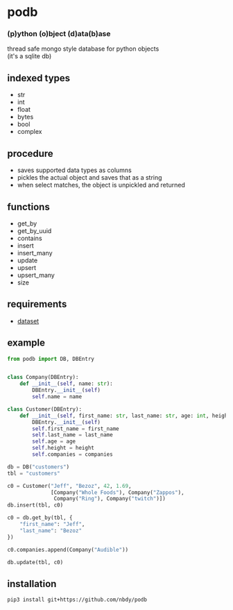 # podb
### (p)ython (o)bject (d)ata(b)ase
thread safe mongo style database for python objects<br>
(it's a sqlite db)
## indexed types
- str
- int
- float 
- bytes
- bool
- complex
## procedure
- saves supported data types as columns
- pickles the actual object and saves that as a string
- when select matches, the object is unpickled and returned
## functions
- get_by
- get_by_uuid
- contains
- insert
- insert_many
- update
- upsert
- upsert_many
- size
## requirements
- [dataset](https://dataset.readthedocs.io/en/latest/)
## example
```python
from podb import DB, DBEntry


class Company(DBEntry):
    def __init__(self, name: str):
        DBEntry.__init__(self)
        self.name = name

class Customer(DBEntry):
    def __init__(self, first_name: str, last_name: str, age: int, height: float, companies: list[DBEntry]):
        DBEntry.__init__(self)
        self.first_name = first_name
        self.last_name = last_name
        self.age = age
        self.height = height
        self.companies = companies

db = DB("customers")
tbl = "customers"

c0 = Customer("Jeff", "Bezoz", 42, 1.69, 
              [Company("Whole Foods"), Company("Zappos"), 
               Company("Ring"), Company("twitch")])
db.insert(tbl, c0)

c0 = db.get_by(tbl, {
    "first_name": "Jeff",
    "last_name": "Bezoz"
})

c0.companies.append(Company("Audible"))

db.update(tbl, c0)
```
## installation
```shell
pip3 install git+https://github.com/nbdy/podb
```